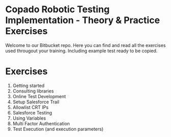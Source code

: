 # Copado Robotic Testing Implementation - Theory & Practice Exercises

Welcome to our Bitbucket repo. Here you can find and read all the exercises used througout your training. Including example test ready to be copied.

# Exercises

1. Getting started
2. Consulting libraries
3. Online Test Development
4. Setup Salesforce Trail
5. Allowlist CRT IPs
6. Salesforce Testing
7. Using Variables
8. Multi Factor Authentication
9. Test Execution (and execution parameters)

